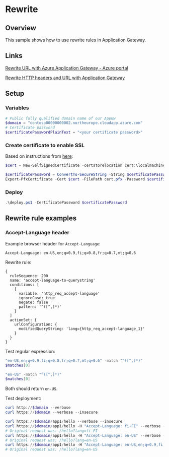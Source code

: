 # Rewrite

## Overview

This sample shows how to use rewrite rules in Application Gateway.

## Links

[Rewrite URL with Azure Application Gateway - Azure portal](https://learn.microsoft.com/en-us/azure/application-gateway/rewrite-url-portal)

[Rewrite HTTP headers and URL with Application Gateway](https://learn.microsoft.com/en-us/azure/application-gateway/rewrite-http-headers-url)

## Setup

### Variables

```powershell
# Public fully qualified domain name of our AppGw
$domain = "contoso00000000002.northeurope.cloudapp.azure.com"
# Certificate password
$certificatePasswordPlainText = "<your certificate password>"
```

### Create certificate to enable SSL

Based on instructions from [here](https://docs.microsoft.com/en-us/azure/application-gateway/create-ssl-portal):

```powershell
$cert = New-SelfSignedCertificate -certstorelocation cert:\localmachine\my -dnsname $domain

$certificatePassword = ConvertTo-SecureString -String $certificatePasswordPlainText -Force -AsPlainText
Export-PfxCertificate -Cert $cert -FilePath cert.pfx -Password $certificatePassword
```

### Deploy

```powershell
.\deploy.ps1 -CertificatePassword $certificatePassword
```

## Rewrite rule examples

### Accept-Language header

Example browser header for `Accept-Language`:

``` 
Accept-Language: en-US,en;q=0.9,fi;q=0.8,fr;q=0.7,mt;q=0.6
```

Rewrite rule:

```bicep
{
  ruleSequence: 200
  name: 'accept-language-to-querystring'
  conditions: [
    {
      variable: 'http_req_accept-language'
      ignoreCase: true
      negate: false
      pattern: '^([^,]*)'
    }
  ]
  actionSet: {
    urlConfiguration: {
      modifiedQueryString: 'lang={http_req_accept-language_1}'
    }
  }
}
```

Test regular expression:

```powershell
"en-US,en;q=0.9,fi;q=0.8,fr;q=0.7,mt;q=0.6" -match "^([^,]*)"
$matches[0]

"en-US" -match "^([^,]*)"
$matches[0]
```

Both should return `en-US`.

Test deployment:

```powershell
curl http://$domain --verbose
curl https://$domain --verbose --insecure

curl https://$domain/app1/hello --verbose --insecure
curl https://$domain/app1/hello -H "Accept-Language: fi-FI" --verbose --insecure
# Original request was: /hello?lang=fi-FI
curl https://$domain/app1/hello -H "Accept-Language: en-US" --verbose --insecure
# Original request was: /hello?lang=en-US
curl https://$domain/app1/hello -H "Accept-Language: en-US,en;q=0.9,fi;q=0.8,fr;q=0.7,mt;q=0.6" --verbose --insecure
# Original request was: /hello?lang=en-US
```
